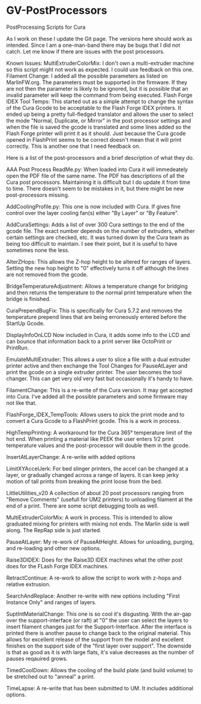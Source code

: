 # GV-PostProcessors
 PostProcessing Scripts for Cura

As I work on these I update the Git page.  The versions here should work as intended.  Since I am a one-man-band there may be bugs that I did not catch.  Let me know if there are issues with the post processors.

Known Issues:
MultiExtruderColorMix:
    I don't own a multi-extruder machine so this script might not work as expected.  I could use feedback on this one.
Filament Change:
    I added all the possible parameters as listed on MarlinFW.org.  The parameters must be supported in the firmware.  If they are not then the parameter is likely to be ignored, but it is possible that an invalid parameter will keep the command from being executed.
Flash Forge IDEX Tool Temps:
    This started out as a simple attempt to change the syntax of the Cura Gcode to be acceptable to the Flash Forge IDEX printers.  It ended up being a pretty full-fledged translator and allows the user to select the mode "Normal, Duplicate, or Mirror" in the post processor settings and when the file is saved the gcode is translated and some lines added so the Flash Forge printer will print it as it should.  Just because the Cura gcode opened in FlashPrint seems to be correct doesn't mean that it will print correctly.  This is another one that I need feedback on.
	
Here is a list of the post-processors and a brief description of what they do.

AAA Post Process ReadMe.py:
	When loaded into Cura it will immedeately open the PDF file of the same name.  The PDF has descriptions of all the Cura post processors.  Maintaining it is difficult but I do update it from time to time.  There doesn't seem to be mistakes in it, but there might be new post-processors missing.
	
AddCoolingProfile.py:
	This one is now included with Cura.  If gives fine control over the layer cooling fan(s) either "By Layer" or "By Feature".
	
AddCuraSettings:
	Adds a list of over 300 Cura settings to the end of the gcode file.  The exact number depends on the number of extruders, whether certain settings are checked, etc.  It was turned down by the Cura team as being too difficult to maintain.  I see their point, but it is useful to have sometimes none the less.
	
AlterZHops:
	This allows the Z-hop height to be altered for ranges of layers.  Setting the new hop height to "0" effectively turns it off although the lines are not removed from the gcode.
	
BridgeTemperatureAdjustment:
	Allows a temperature change for bridging and then returns the temperature to the normal print temperature when the bridge is finished.
	
CuraPrependBugFix:
	This is specifically for Cura 5.7.2 and removes the temperature prepend lines that are being erroneously entered before the StartUp Gcode.
	
DisplayInfoOnLCD
	Now included in Cura, it adds some info to the LCD and can bounce that information back to a print server like OctoPrint or PrintRun.
	
EmulateMultiExtruder:
	This allows a user to slice a file with a dual extruder printer active and then exchange the Tool Changes for PauseAtLayer and print the gcode on a single extruder printer.  The user becomes the tool changer.  This can get very old very fast but occasionally it's handy to have.
	
FilamentChange:
	This is a re-write of the Cura version.  It may get accepted into Cura.  I've added all the possible parameters and some firmware may not like that.
	
FlashForge_IDEX_TempTools:
	Allows users to pick the print mode and to convert a Cura Gcode to a FlashPrint gcode.  This is a work in process.
	
HighTempPrinting:
	A workaround for the Cura 365° temperature limit of the hot end.  When printing a material like PEEK the user enters 1/2 print temperature values and the post-processor will double them in the gcode.
	
InsertAtLayerChange:
	A re-write with added options
	
LimitXYAccelJerk:
	For bed slinger printers, the accel can be changed at a layer, or gradually changed across a range of layers.  It can keep jerky motion of tall prints from breaking the print loose from the bed.
	
LittleUtilities_v20
	A collection of about 20 post processors ranging from "Remove Comments" (usefull for UM2 printers) to unloading filament at the end of a print.  There are some script debugging tools as well.
	
MultiExtruderColorMix:
	A work in process.  This is intended to allow graduated mixing for printers with mixing not ends.  The Marlin side is well along.  The RepRap side is just started.
	
PauseAtLayer:
	My re-work of PauseAtHeight.  Allows for unloading, purging, and re-loading and other new options.
	
Raise3DIDEX:
	Does for the Raise3D IDEX machines what the other post does for the FLash Forge IDEX machines.
	
RetractContinue:
	A re-work to allow the script to work with z-hops and relative extrusion.
	
SearchAndReplace:
	Another re-write with new options including "First Instance Only" and ranges of layers.
	
SuptIntMaterialChange:
	This one is so cool it's disgusting.  With the air-gap over the support-interface (or raft) at "0" the user can select the layers to insert filament changes just for the Support-Interface.  After the interface is printed there is another pause to change back to the original material.  This allows for excellent release of the support from the model and excellent finishes on the support side of the "first layer over support".  The downside is that as good as it is with large flats, it's value decreases as the number of pauses reqauired grows.
	
TimedCoolDown:
	Allows the cooling of the build plate (and build volume) to be stretched out to "anneal" a print.
	
TimeLapse:
	A re-write that has been submitted to UM.  It includes additional options.
	
